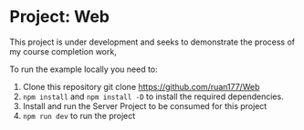 # Project: Web

This project is under development and seeks to demonstrate the process of my course completion work, 

To run the example locally you need to:

1. Clone this repository git clone https://github.com/ruan177/Web
2. `npm install` and `npm install -D`  to install the required dependencies.
3.  Install and run the Server Project to be consumed for this project
4. `npm run dev` to run the project
